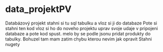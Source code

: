 # data_projektPV
Databázový projekt
stahni si tu sql tabulku a vloz si ji do databaze 
Pote si stahni ten kod vloz si ho do noveho projektu
uprav svoje udaje v pripojeni databaze a pote kod spust. melo by se podle jsonu pridat produkty do tabulky.
Bohuzel tam mam zatim chybu kterou nevim jak opravit
Stahni nugety
